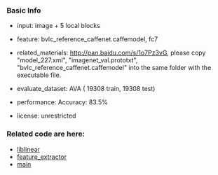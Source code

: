 ### Basic Info
- input: image + 5 local blocks  

- feature: bvlc_reference_caffenet.caffemodel, fc7

- related_materials: http://pan.baidu.com/s/1o7Pz3vG, please copy "model_227.xml", "imagenet_val.prototxt", "bvlc_reference_caffenet.caffemodel" into the same folder with the executable file.

- evaluate_dataset: AVA ( 19308 train, 19308 test)

- performance:  Accuracy: 83.5%

- license: unrestricted

### Related code are here:
- [liblinear](https://github.com/jasonustc/caffe-multigpu/tree/deep_aesth/src/liblinear)
- [feature_extractor](https://github.com/jasonustc/caffe-multigpu/blob/deep_aesth/include/deep_aesth.hpp)
- [main](https://github.com/jasonustc/caffe-multigpu/blob/deep_aesth/tools/deep_aesth.cpp)

